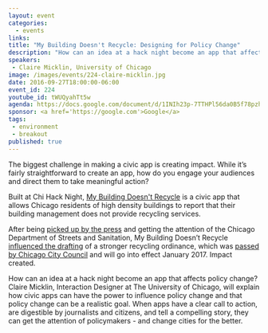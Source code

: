 ```yaml
---
layout: event
categories: 
  - events
links:
title: "My Building Doesn't Recycle: Designing for Policy Change"
description: "How can an idea at a hack night become an app that affects policy change? Claire Micklin, Interaction Designer at The University of Chicago, will explain how civic apps can have the power to influence policy change and that policy change can be a realistic goal. When apps have a clear call to action, are digestible by journalists and citizens, and tell a compelling story, they can get the attention of policymakers - and change cities for the better."
speakers:
 - Claire Micklin, University of Chicago
image: /images/events/224-claire-micklin.jpg
date: 2016-09-27T18:00:00-06:00
event_id: 224
youtube_id: tWUQyahTt5w
agenda: https://docs.google.com/document/d/1INIh23p-7TTHPl56da0B5f78pzhmj57fv6IYujSM_GM/edit#
sponsor: <a href='https://google.com'>Google</a>
tags: 
 - environment
 - breakout
published: true
---
```


The biggest challenge in making a civic app is creating impact. While it’s fairly straightforward to create an app, how do you engage your audiences and direct them to take meaningful action? 

Built at Chi Hack Night, [My Building Doesn't Recycle](http://mybuildingdoesntrecycle.com) is a civic app that allows Chicago residents of high density buildings to report that their building management does not provide recycling services. 

After being [picked up by the press](http://mybuildingdoesntrecycle.com/press) and getting the attention of the Chicago Department of Streets and Sanitation, My Building Doesn’t Recycle [influenced the drafting](https://chihacknight.org/blog/2016/07/15/recycling-reform-is-on-the-horizon-in-chicago.html) of a stronger recycling ordinance, which was [passed by Chicago City Council](https://www.dnainfo.com/chicago/20160720/downtown/recycling-fines-going-up-for-arpartment-buildiings-that-dont-recycle) and will go into effect January 2017. Impact created.

How can an idea at a hack night become an app that affects policy change? Claire Micklin, Interaction Designer at The University of Chicago, will explain how civic apps can have the power to influence policy change and that policy change can be a realistic goal. When apps have a clear call to action, are digestible by journalists and citizens, and tell a compelling story, they can get the attention of policymakers - and change cities for the better.
